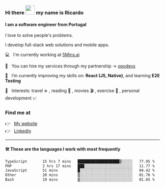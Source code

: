 ### Hi there <img src="https://raw.githubusercontent.com/iampavangandhi/iampavangandhi/master/gifs/Hi.gif" width="30"> my name is Ricardo
#### I am a software engineer from Portugal
I love to solve people's problems.

I develop full-stack web solutions and mobile apps.

💻  &nbsp; I'm currently working at <a href="https://5mins.ai/">5Mins.ai</a>

💼  &nbsp; You can hire my services through my partnership -> <a href="https://github.com/opodevs">opodevs</a>

🌱 &nbsp; I’m currently improving my skills on: **React (JS, Native)**, and learning **E2E Testing**

💙 &nbsp; Interests: travel ✈️ , reading 📖 , movies 🎬 , exercise 🏃 , personal development 📈

### Find me at

<p align="left">
  👉  &nbsp;
  <a href="https://ricardopbarbosa.com" target="_blank">
    My website
  </a>
  <br/>
  👉 &nbsp;
  <a href="https://www.linkedin.com/in/ricardopbarbosa" target="_blank">
    Linkedin
  </a>
</p>

<hr />

#### 🛠 These are the languages I work with most frequently
<!--START_SECTION:waka-->

```txt
TypeScript       15 hrs 7 mins   ███████████████████▒░░░░░   77.95 %
PHP              2 hrs 17 mins   ███░░░░░░░░░░░░░░░░░░░░░░   11.77 %
JavaScript       51 mins         █░░░░░░░░░░░░░░░░░░░░░░░░   04.42 %
Other            20 mins         ▒░░░░░░░░░░░░░░░░░░░░░░░░   01.76 %
Bash             19 mins         ▒░░░░░░░░░░░░░░░░░░░░░░░░   01.65 %
```

<!--END_SECTION:waka-->
